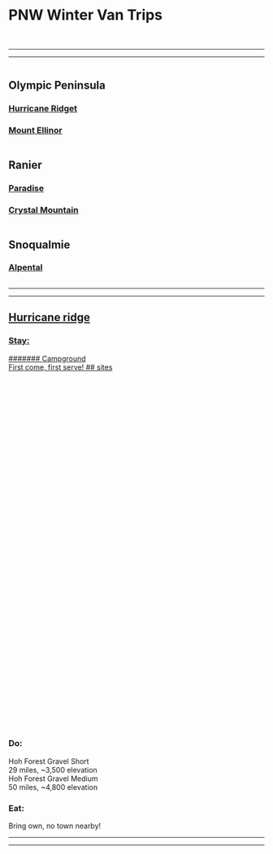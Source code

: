 <body>    
  <div class="jumbotron">
    <br><br><br><br><br><h1>PNW Winter Van Trips</h1><br>
      <hr><hr>
  </div>
<div class="row">
  <div class="column">
    <h2>Olympic Peninsula</h2>
    <h3><a href="#Hurrican">Hurricane Ridget</a></h3>
    <h3><a href="#Ellinor">Mount Ellinor</a></h3>
    </div>
 <div class="column">
    <h2>Ranier</h2>
      <h3><a href="Paradise">Paradise</a></h3>
      <h3><a href="Crystal">Crystal Mountain</a></h3>
    </div>
  <div class="column">
    <h2>Snoqualmie</h2>
      <h3><a href="Alpental">Alpental</h3>
    </div>
     </div>
  <hr><hr>
 
<div class="grid-container" id="Hurricane">
 <div class="item1">
  <h2>Hurricane ridge</h2>
  </div>
  <div class="item2"><h3>Stay:</h3></div>
  <div class="item3"><p1>####### Campground<br></p1>
                     <p2>First come, first serve! <a href="" target="_blank">## sites</a><br></p2>
                     
  <div class="item4"><iframe src="" style="width: 1px; min-width: 100%; height: 700px; border: none;" scrolling="no"></iframe></div>
  <div class="item5"><h3>Do:</h3></div>
  <div class="item6"><p1>Hoh Forest Gravel Short<br></p1>
                     <p2>29 miles, ~3,500 elevation</p2><br>
                     <p1>Hoh Forest Gravel Medium<br></p1>
                     <p2>50 miles,  ~4,800 elevation</p2></div>
  <div class="item7"><h3>Eat:</h3></div>
  <div class="item8"><p1>Bring own, no town nearby!</p1>
  </div>
</div><hr><hr>

